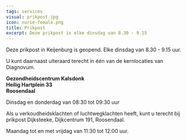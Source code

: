 ```yaml
---
tags: services
visual: prikpost.jpg
icon: nurse-female.png
title: Prikpost
excerpt: Deze prikpost is elke dinsdag van 8.30 - 9.15
---
```


Deze prikpost in Keijenburg is geopend. Elke dinsdag van 8.30 - 9.15 uur.

U kunt daarnaast uiteraard terecht in één van de kernlocaties van Diagnovum.  

**Gezondheidscentrum Kalsdonk  
Heilig Hartplein 33  
Roosendaal**

Dinsdag en donderdag van 08:30 tot 09:30 uur

Als u verkoudheidsklachten of luchtwegklachten heeft, kunt u terecht bij prikpost Dijksteeke, Dijkcentrum 191, Roosendaal.

Maandag tot en met vrijdag van 11:30 tot 12:00 uur.
